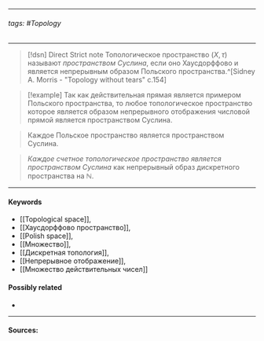 ***
###### tags: #Topology 
***
>[!dsn] Direct Strict note
>Топологическое пространство $(X,\tau)$ называют *пространством Суслина*, если оно Хаусдорффово и является непрерывным образом Польского пространства.^[Sidney A. Morris - "Topology without tears" c.154]

>[!example] 
>Так как действительная прямая является примером Польского пространства, то любое топологическое пространство которое является образом непрерывного отображения числовой прямой является пространством Суслина.

>Каждое Польское пространство является пространством Суслина.

>*Каждое счетное топологическое пространство является пространством Суслина* как непрерывный образ дискретного пространства на $\mathbb{N}$.
***
#### Keywords
- [[Topological space]],
- [[Хаусдорффово пространство]],
- [[Polish space]],
- [[Множество]],
- [[Дискретная топология]],
- [[Непрерывное отображение]],
- [[Множество действительных чисел]]
#### Possibly related
- 
***
#### Sources:
